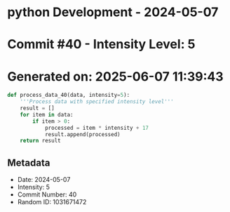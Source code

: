 ﻿# python Development - 2024-05-07
# Commit #40 - Intensity Level: 5
# Generated on: 2025-06-07 11:39:43
```python
def process_data_40(data, intensity=5):
    '''Process data with specified intensity level'''
    result = []
    for item in data:
        if item > 0:
            processed = item * intensity + 17
            result.append(processed)
    return result
```
## Metadata
- Date: 2024-05-07
- Intensity: 5
- Commit Number: 40
- Random ID: 1031671472
